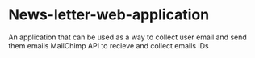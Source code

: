 # News-letter-web-application
An application that can be used as a way to collect user email and send them emails
MailChimp API to recieve and collect emails IDs
